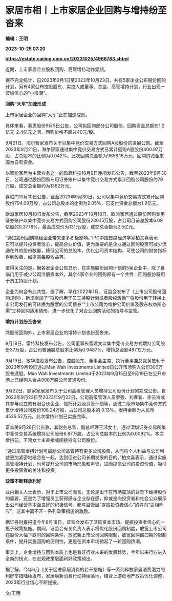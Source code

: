 # 家居市相丨上市家居企业回购与增持纷至沓来
**编辑：王明**

**2023-10-25 07:20**

**https://estate.caijing.com.cn/20231025/4966783.shtml**

近期，上市家居企业股权回购、高管增持动作频频。

据不完全统计，自2023年9月1日至2023年10月23日，共有5家企业公布股份回购计划，另有4家公布控股股东、实控人或董事、总监、高管增持计划，行业出现一波稳信心的“小浪潮”。

**回购“大军”加速形成**

上市家居企业的回购“大军”正在加速成形。

具体来看，慕思股份9月5日公告，公司拟回购部分公司股份，回购资金总额在1.2亿元-2.4亿元之间，回购价格不超过40元/股。

9月21日，海尔智家发布关于以集中竞价交易方式回购A股股份的进展公告。截至2023年9月21日，海尔智家通过集中竞价交易方式已累计回购A股股份400.97万股，占总股本的比例为0.042%。此次回购总金额为9656.16万元，回购的资金来源为自有资金。

以智能家居为主营业务之一的盈趣科技10月9日晚间发布公告，截至2023年9月30日，公司通过股份回购专用证券账户以集中竞价交易方式累计回购公司股份约79万股，成交总金额约为1362万元。

喜临门10月10日公告，截至2023年9月30日，公司以集中竞价交易方式累计回购股份794.09万股，占公司总股本的比例为2.05%，已支付资金总额为1.9亿元。

欧派家居10月18日发布公告，截至2023年10月18日，欧派家居通过股份回购专用证券账户以集中竞价交易方式回购公司股份230.15万股，占公司目前总股本6.09亿股的0.3778%，最高成交价为131元/股，成交总金额为2.5亿元。

“通过股份回购能给企业带来更多积极影响。”IPG中国首席经济学家柏文喜表示，它可以提升投资者信心，提高企业价值，更为重要的是企业通过回购股票可减少流通在外的股份数量，降低公司的总股本，优化公司资本结构，可使公司的财务指标得到改善，如提高每股收益等。

值得关注的是，据各家企业公告显示，在实施股份回购计划的5家企业中，除了喜临门用于减少公司注册资本外，其余4家企业的回购都有一个共性：回购股份将用于员工持股计划。

企业为何会有此共性，据了解，早在2022年1月，证监会发布了《上市公司股份回购规则》，新规增加了“将股份用于员工持股计划或者股权激励”“将股份用于转换上市公司发行的可转换为股票的公司债券”“上市公司为维护公司价值及股东权益所必需”三种回购适用情形，进一步优化了对企业回购活动的指导与监管。

**增持计划纷至沓来**

除股份回购外，上市家居企业的增持计划也纷至沓来。

9月18日，雷特科技发布公告，公司董事长雷建文以集中竞价交易方式增持公司股份37万股，占公司普通股总股本比例为0.9487%，增持总金额487.12万元。

9月19日，敏华控股发布公告，控股股东、董事会主席、执行董事兼总裁黄敏利于2023年9月19日透过Man Wah Investments Limited自公开市场购入公司300万股普通股。Man Wah Investments Limited于2023年9月15日至9月19日在公开市场上已经购入合共900万股公司普通股份。

9月22日，顾家家居发布关于公司高级管理人员增持公司股份计划的完成公告。自2022年9月23日至2023年9月22日，公司高级管理人员廖强、刘春新、李云海或其参与设立的有限合伙企业、信托计划及资管计划等，通过二级市场集中竞价方式累计增持公司股份108.24万股，占公司总股本的 0.13%，增持金额为人民币 4535.52万元。此次增持计划已实施完毕。

富森美9月26日公告称，其财务总监、副总经理王鸿女士，通过深圳证券交易所集中竞价交易系统增持公司股份6.87万股，占公司总股本的比例为0.0092%。本次增持前，王鸿女士未直接或间接持有公司股份。

“通过高管增持计划可鼓励公司高管持有更多公司股票，从而将个人利益与公司利益更加紧密地结合在一起，达到促进公司长期发展的目的。”柏文喜表示，通过实施高管增持计划，也可提升公司的市场形象和声誉，进而提高公司的投资价值，吸引更多投资者的关注和投资。

**政策不断释放利好**

业内相关人士表示，对于上市公司而言，无论是出于在市场震荡的背景下维持股价的需要，还是为了增强员工获得感与企业存在感，抑或是向投资者和社会公众展示出公司经营基本面良好的积极信号，都与监管层“提振投资者信心”的导向“遥相呼应”，这其中离不开一系列政策措施的激励。

据证券时报报道今年8月18日，证监会发布了活跃资本市场、提振投资者信心的一揽子政策措施。期间，证监会有关负责人表示将优化股份回购制度，放宽上市公司在股价大幅下跌时的回购条件，放宽新上市公司回购限制，放宽回购窗口期的限制条件，提升实施回购的便利性。更是在资本市场掀起了一轮回购热潮。

事实上，企业增持与回购本质上也是看好行业未来的发展趋势，今年以来行业进入全新的拐点，在宏观政策层面利好政策频出。

据了解，今年6月《关于促进家居消费的若干措施》等一系列释放家居消费潜力的利好举措陆续发布，家居焕新消费行动持续落地，结合上游房地产政策优化调整，2023年行业信心不断提振。

文/王明